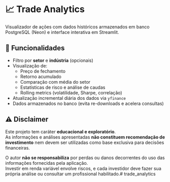 # 📈 Trade Analytics

Visualizador de ações com dados históricos armazenados em banco PostgreSQL (Neon) e interface interativa em Streamlit.

## 🚀 Funcionalidades

- Filtro por **setor** e **indústria** (opcionais)
- Visualização de:
  - Preço de fechamento
  - Retorno acumulado
  - Comparação com média do setor
  - Estatísticas de risco e análise de caudas
  - Rolling metrics (volatilidade, Sharpe, correlação)
- Atualização incremental diária dos dados via `yfinance`
- Dados armazenados no banco (evita re-downloads e acelera consultas)


## ⚠️ Disclaimer
Este projeto tem caráter **educacional e exploratório**.  
As informações e análises apresentadas **não constituem recomendação de investimento** nem devem ser utilizadas como base exclusiva para decisões financeiras.

O autor **não se responsabiliza** por perdas ou danos decorrentes do uso das informações fornecidas pela aplicação.  
Investir em renda variável envolve riscos, e cada investidor deve fazer sua própria análise ou consultar um profissional habilitado.#   t r a d e _ a n a l y t i c s 
 
 
